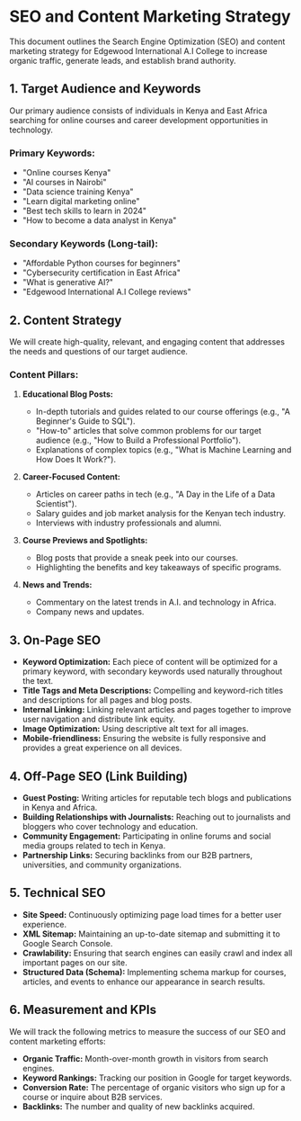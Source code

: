 # SEO and Content Marketing Strategy

This document outlines the Search Engine Optimization (SEO) and content marketing strategy for Edgewood International A.I College to increase organic traffic, generate leads, and establish brand authority.

## 1. Target Audience and Keywords

Our primary audience consists of individuals in Kenya and East Africa searching for online courses and career development opportunities in technology.

### Primary Keywords:
- "Online courses Kenya"
- "AI courses in Nairobi"
- "Data science training Kenya"
- "Learn digital marketing online"
- "Best tech skills to learn in 2024"
- "How to become a data analyst in Kenya"

### Secondary Keywords (Long-tail):
- "Affordable Python courses for beginners"
- "Cybersecurity certification in East Africa"
- "What is generative AI?"
- "Edgewood International A.I College reviews"

## 2. Content Strategy

We will create high-quality, relevant, and engaging content that addresses the needs and questions of our target audience.

### Content Pillars:
1.  **Educational Blog Posts:**
    - In-depth tutorials and guides related to our course offerings (e.g., "A Beginner's Guide to SQL").
    - "How-to" articles that solve common problems for our target audience (e.g., "How to Build a Professional Portfolio").
    - Explanations of complex topics (e.g., "What is Machine Learning and How Does It Work?").

2.  **Career-Focused Content:**
    - Articles on career paths in tech (e.g., "A Day in the Life of a Data Scientist").
    - Salary guides and job market analysis for the Kenyan tech industry.
    - Interviews with industry professionals and alumni.

3.  **Course Previews and Spotlights:**
    - Blog posts that provide a sneak peek into our courses.
    - Highlighting the benefits and key takeaways of specific programs.

4.  **News and Trends:**
    - Commentary on the latest trends in A.I. and technology in Africa.
    - Company news and updates.

## 3. On-Page SEO

- **Keyword Optimization:** Each piece of content will be optimized for a primary keyword, with secondary keywords used naturally throughout the text.
- **Title Tags and Meta Descriptions:** Compelling and keyword-rich titles and descriptions for all pages and blog posts.
- **Internal Linking:** Linking relevant articles and pages together to improve user navigation and distribute link equity.
- **Image Optimization:** Using descriptive alt text for all images.
- **Mobile-friendliness:** Ensuring the website is fully responsive and provides a great experience on all devices.

## 4. Off-Page SEO (Link Building)

- **Guest Posting:** Writing articles for reputable tech blogs and publications in Kenya and Africa.
- **Building Relationships with Journalists:** Reaching out to journalists and bloggers who cover technology and education.
- **Community Engagement:** Participating in online forums and social media groups related to tech in Kenya.
- **Partnership Links:** Securing backlinks from our B2B partners, universities, and community organizations.

## 5. Technical SEO

- **Site Speed:** Continuously optimizing page load times for a better user experience.
- **XML Sitemap:** Maintaining an up-to-date sitemap and submitting it to Google Search Console.
- **Crawlability:** Ensuring that search engines can easily crawl and index all important pages on our site.
- **Structured Data (Schema):** Implementing schema markup for courses, articles, and events to enhance our appearance in search results.

## 6. Measurement and KPIs

We will track the following metrics to measure the success of our SEO and content marketing efforts:
- **Organic Traffic:** Month-over-month growth in visitors from search engines.
- **Keyword Rankings:** Tracking our position in Google for target keywords.
- **Conversion Rate:** The percentage of organic visitors who sign up for a course or inquire about B2B services.
- **Backlinks:** The number and quality of new backlinks acquired.
